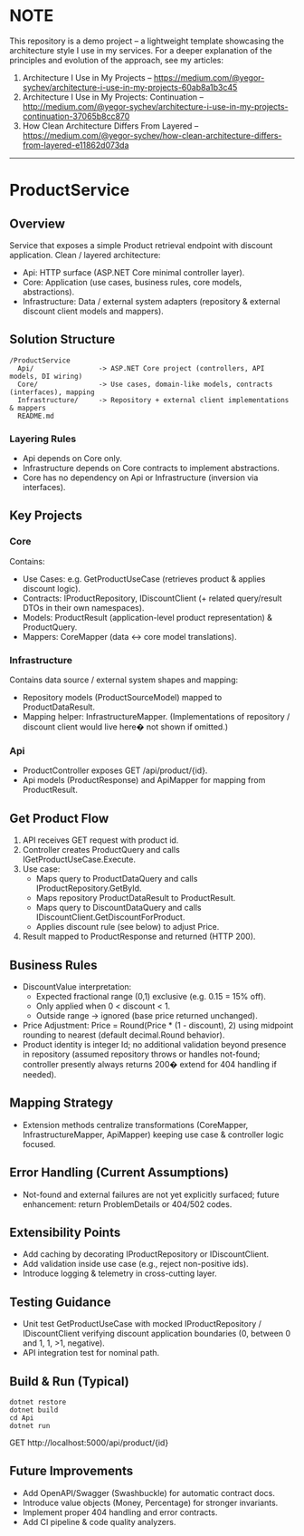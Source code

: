 # NOTE
This repository is a demo project – a lightweight template showcasing the architecture style I use in my services. For a deeper explanation of the principles and evolution of the approach, see my articles:

1. Architecture I Use in My Projects – https://medium.com/@yegor-sychev/architecture-i-use-in-my-projects-60ab8a1b3c45
2. Architecture I Use in My Projects: Continuation – http://medium.com/@yegor-sychev/architecture-i-use-in-my-projects-continuation-37065b8cc870
3. How Clean Architecture Differs From Layered – https://medium.com/@yegor-sychev/how-clean-architecture-differs-from-layered-e11862d073da

---

# ProductService

## Overview
Service that exposes a simple Product retrieval endpoint with discount application. Clean / layered architecture:
- Api: HTTP surface (ASP.NET Core minimal controller layer).
- Core: Application (use cases, business rules, core models, abstractions).
- Infrastructure: Data / external system adapters (repository & external discount client models and mappers).

## Solution Structure
```
/ProductService
  Api/                -> ASP.NET Core project (controllers, API models, DI wiring)
  Core/               -> Use cases, domain-like models, contracts (interfaces), mapping
  Infrastructure/     -> Repository + external client implementations & mappers
  README.md
```

### Layering Rules
- Api depends on Core only.
- Infrastructure depends on Core contracts to implement abstractions.
- Core has no dependency on Api or Infrastructure (inversion via interfaces).

## Key Projects
### Core
Contains:
- Use Cases: e.g. GetProductUseCase (retrieves product & applies discount logic).
- Contracts: IProductRepository, IDiscountClient (+ related query/result DTOs in their own namespaces).
- Models: ProductResult (application-level product representation) & ProductQuery.
- Mappers: CoreMapper (data <-> core model translations).

### Infrastructure
Contains data source / external system shapes and mapping:
- Repository models (ProductSourceModel) mapped to ProductDataResult.
- Mapping helper: InfrastructureMapper.
(Implementations of repository / discount client would live here� not shown if omitted.)

### Api
- ProductController exposes GET /api/product/{id}.
- Api models (ProductResponse) and ApiMapper for mapping from ProductResult.

## Get Product Flow
1. API receives GET request with product id.
2. Controller creates ProductQuery and calls IGetProductUseCase.Execute.
3. Use case:
   - Maps query to ProductDataQuery and calls IProductRepository.GetById.
   - Maps repository ProductDataResult to ProductResult.
   - Maps query to DiscountDataQuery and calls IDiscountClient.GetDiscountForProduct.
   - Applies discount rule (see below) to adjust Price.
4. Result mapped to ProductResponse and returned (HTTP 200).

## Business Rules
- DiscountValue interpretation:
  - Expected fractional range (0,1) exclusive (e.g. 0.15 = 15% off).
  - Only applied when 0 < discount < 1.
  - Outside range -> ignored (base price returned unchanged).
- Price Adjustment: Price = Round(Price * (1 - discount), 2) using midpoint rounding to nearest (default decimal.Round behavior).
- Product identity is integer Id; no additional validation beyond presence in repository (assumed repository throws or handles not-found; controller presently always returns 200� extend for 404 handling if needed).

## Mapping Strategy
- Extension methods centralize transformations (CoreMapper, InfrastructureMapper, ApiMapper) keeping use case & controller logic focused.

## Error Handling (Current Assumptions)
- Not-found and external failures are not yet explicitly surfaced; future enhancement: return ProblemDetails or 404/502 codes.

## Extensibility Points
- Add caching by decorating IProductRepository or IDiscountClient.
- Add validation inside use case (e.g., reject non-positive ids).
- Introduce logging & telemetry in cross-cutting layer.

## Testing Guidance
- Unit test GetProductUseCase with mocked IProductRepository / IDiscountClient verifying discount application boundaries (0, between 0 and 1, 1, >1, negative).
- API integration test for nominal path.

## Build & Run (Typical)
```
dotnet restore
dotnet build
cd Api
dotnet run
```
GET http://localhost:5000/api/product/{id}

## Future Improvements
- Add OpenAPI/Swagger (Swashbuckle) for automatic contract docs.
- Introduce value objects (Money, Percentage) for stronger invariants.
- Implement proper 404 handling and error contracts.
- Add CI pipeline & code quality analyzers.
